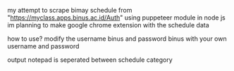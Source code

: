 my attempt to scrape bimay schedule from "https://myclass.apps.binus.ac.id/Auth" 
using puppeteer module in node js
im planning to make google chrome extension with the schedule data

how to use?
modify the username binus and password binus with your own username and password

output notepad is seperated between schedule category
